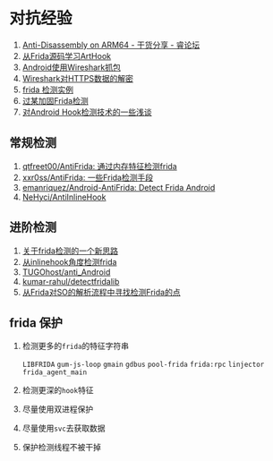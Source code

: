 # 对抗经验
1. [Anti-Disassembly on ARM64 - 干货分享 - 睿论坛](https://iosre.com/t/anti-disassembly-on-arm64/21006)
2. [从Frida源码学习ArtHook](https://bbs.kanxue.com/thread-269014.htm)
3. [Android使用Wireshark抓包](https://github.com/lasting-yang/frida_bypass_ssl_example/tree/master/Android/android_wireshark_tls)
4. [Wireshark对HTTPS数据的解密](https://blog.csdn.net/w97531/article/details/82178344)
5. [frida 检测实例](https://github.com/xyxdaily/frida-detect-protect)
6. [过某加固Frida检测](https://mp.weixin.qq.com/s/RzdyDWRZ4un2_mC4Om8XZg)
7. [对Android Hook检测技术的一些浅谈](https://bbs.kanxue.com/thread-275726.htm)

## 常规检测
1. [qtfreet00/AntiFrida: 通过内存特征检测frida](https://github.com/qtfreet00/AntiFrida)
2. [xxr0ss/AntiFrida: 一些Frida检测手段](https://github.com/xxr0ss/AntiFrida)
3. [emanriquez/Android-AntiFrida: Detect Frida Android](https://github.com/emanriquez/Android-AntiFrida)
4. [NeHyci/AntiInlineHook](https://github.com/NeHyci/AntiMSHookFunction)

## 进阶检测
1. [关于frida检测的一个新思路](https://bbs.kanxue.com/thread-268586.htm)
2. [从inlinehook角度检测frida](https://bbs.kanxue.com/thread-269862.htm)
3. [TUGOhost/anti_Android](https://github.com/TUGOhost/anti_Android)
4. [kumar-rahul/detectfridalib](https://github.com/kumar-rahul/detectfridalib)
5. [从Frida对SO的解析流程中寻找检测Frida的点](https://mp.weixin.qq.com/s?__biz=MzIxNDcwOTcwOQ==&mid=2247492981&idx=2&sn=1337a0dd0259195efe078be55d1d4a55&chksm=97a1c1d7a0d648c14f09d0fd9a43e150f53ce79c82ab5098b7dca6cffc663ce7d32eb5a27b2e&scene=126&sessionid=1653073641&key=0a9f15bc7a0b11091058c506225c7aacc781814ef557c1c6195dacd423a4d7507afa9035592752f9405e452a884945d59fe8a303e08a2720f63543e053d51f5610aa3b9c39f4022a941e44e6a95a4e7f94a498dbe19a9910e426a2efb448776eb27f191dff8d34dd848894604e6cda8798d3d39de7b44611a7a06cc8fdf43826&ascene=1&uin=MTA3Mzc3OTIzNQ%3D%3D&devicetype=Windows+Server+2016+x64&version=6305002e&lang=zh_CN&session_us=gh_86e8b32f4148&exportkey=AScNPRbXZl0lSD8Me34jl4w%3D&acctmode=0&pass_ticket=CLipu1oc3Xo23kKaFPk9VMmJWr0KzXLDKmtoNd6o2PRzCklLCrUb3XxUITQ9X3B0&wx_header=0&fontgear=2)

## frida 保护
1. 检测更多的`frida`的特征字符串

    `LIBFRIDA` `gum-js-loop` `gmain` `gdbus` `pool-frida` `frida:rpc` `linjector` `frida_agent_main`

3. 检测更深的`hook`特征
4. 尽量使用双进程保护
5. 尽量使用`svc`去获取数据
6. 保护检测线程不被干掉